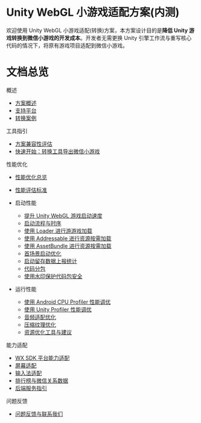 # Unity WebGL 小游戏适配方案(内测)

欢迎使用 Unity WebGL 小游戏适配(转换)方案，本方案设计目的是**降低 Unity 游戏转换到微信小游戏的开发成本**。开发者无需更换 Unity 引擎工作流与重写核心代码的情况下，将原有游戏项目适配到微信小游戏。

# 文档总览

概述

- [方案概述](Design/Summary.md)
- [支持平台](Design/SupportedPlatform.md)
- [转换案例](Design/ShowCase.md)

工具指引

- [方案兼容性评估](Design/Evaluation.md)
- [快速开始：转换工具导出微信小游戏](Design/Transform.md)

性能优化

- [性能优化总览](Design/PerfOptimization.md)
- [性能评估标准](Design/PerfMeasure.md)
- 启动性能

  - [提升 Unity WebGL 游戏启动速度](Design/StartupOptimization.md)
  - [启动流程与时序](Design/Startup.md)
  - [使用 Loader 进行游游戏加载](Design/UsingLoader.md)
  - [使用 Addressable 进行资源按需加载](Design/UsingAddressable.md)
  - [使用 AssetBundle 进行资源按需加载](Design/UsingAssetBundle.md)
  - [首场景启动优化](Design/FirstSceneOptimization.md)
  - [启动留存数据上报统计](Design/ReportStartupStat.md)
  - [代码分包](Design/WasmSplit.md)
  - [使用水印保护代码包安全](Design/wasmWaterMark.md)

- 运行性能

  - [使用 Android CPU Profiler 性能调优](Design/AndroidProfile.md)
  - [使用 Unity Profiler 性能调优](Design/UnityProfiler.md)
  - [音频适配优化](Design/AudioOptimization.md)
  - [压缩纹理优化](Design/CompressedTexture.md)
  - [资源优化工具与建议](Design/AssetOptimization.md)

能力适配

- [WX SDK 平台能力适配](Design/WX_SDK.md)
- [屏幕适配](Design/fixScreen.md)
- [输入法适配](Design/InputAdaptation.md)
- [排行榜与微信关系数据](Design/OpenData.md)
- [后端服务指引](Design/BackendServiceStartup.md)

问题反馈

- [问题反馈与联系我们](Design/IssueAndContact.md)

